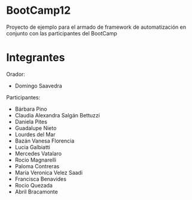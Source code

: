 # BootCamp12
Proyecto de ejemplo para el armado de framework de automatización en conjunto con las participantes del BootCamp



# Integrantes
Orador:
* Domingo Saavedra


Participantes:
* Bárbara Pino
* Claudia Alexandra Salgán Bettuzzi
* Daniela Pites
* Guadalupe Nieto
* Lourdes del Mar
* Bazán Vanesa Florencia
* Lucia Galbiatti
* Mercedes Vatalaro
* Rocio Magnarelli
* Paloma Contreras
* Maria Veronica Velez Saadi
* Francisca Benavides
* Rocio Quezada
* Abril Bracamonte
